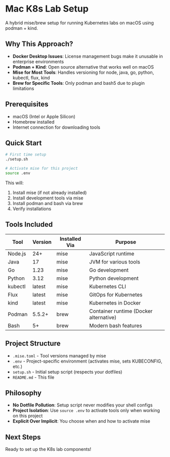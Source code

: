 # Mac K8s Lab Setup

A hybrid mise/brew setup for running Kubernetes labs on macOS using podman + kind.

## Why This Approach?

- **Docker Desktop Issues**: License management bugs make it unusable in enterprise environments
- **Podman + Kind**: Open source alternative that works well on macOS
- **Mise for Most Tools**: Handles versioning for node, java, go, python, kubectl, flux, kind
- **Brew for Specific Tools**: Only podman and bash5 due to plugin limitations

## Prerequisites

- macOS (Intel or Apple Silicon)
- Homebrew installed
- Internet connection for downloading tools

## Quick Start

```bash
# First time setup
./setup.sh

# Activate mise for this project
source .env
```

This will:
1. Install mise (if not already installed)
2. Install development tools via mise
3. Install podman and bash via brew
4. Verify installations

## Tools Included

| Tool | Version | Installed Via | Purpose |
|------|---------|---------------|---------|
| Node.js | 24+ | mise | JavaScript runtime |
| Java | 17 | mise | JVM for various tools |
| Go | 1.23 | mise | Go development |
| Python | 3.12 | mise | Python development |
| kubectl | latest | mise | Kubernetes CLI |
| Flux | latest | mise | GitOps for Kubernetes |
| kind | latest | mise | Kubernetes in Docker |
| Podman | 5.5.2+ | brew | Container runtime (Docker alternative) |
| Bash | 5+ | brew | Modern bash features |

## Project Structure

- `.mise.toml` - Tool versions managed by mise
- `.env` - Project-specific environment (activates mise, sets KUBECONFIG, etc.)
- `setup.sh` - Initial setup script (respects your dotfiles)
- `README.md` - This file

## Philosophy

- **No Dotfile Pollution**: Setup script never modifies your shell configs
- **Project Isolation**: Use `source .env` to activate tools only when working on this project
- **Explicit Over Implicit**: You choose when and how to activate mise

## Next Steps

Ready to set up the K8s lab components!